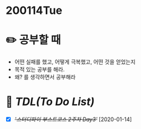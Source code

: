 # 200114Tue

# :pencil2: 공부할 때

- 어떤 실패를 했고, 어떻게 극복했고, 어떤 것을 얻었는지
- 목적 있는 공부를 해라.
- 왜? 를 생각하면서 공부해라

<!-- # 🌞 오늘의 _명언_ -->

<!-- # 📅 _어제_ 한 일 -->

<!-- - [x] ~~_*'모던웹을 위한 HTML&CSS' youtube 윤인성*_~~ [2020-01-11]

  - Do: 23강~27강 , 32~33강 완료 -->

<!-- * [x] ~~_'TIL_python-tutorial 작성'_~~ [2020-01-11]
  - 문자열, 입출력
  - [python-tutorial post](https://github.com/DevLimK1/TIL/blob/master/Python/python-tutorial.md) -->

# :memo: _TDL(To Do List)_

<!-- ❌🔺❎🔼 -->

<!-- **G**:Goal(목표)<br> -->
<!-- **D**:Do(했음) -->

- [x] ~~_*'스터디파이 부스트코스 2주차 Day3'*_~~ [2020-01-14]

<!-- # 📚 _TIL(Today I Learned)_ -->

<!-- # 📖 _독서_ 마라톤 -->

<!-- - [x] ~~_*'객체지향 사실과 오해'*_~~ [2020-01-13]

  - p.150~176 -->

<!-- * [x] ~~_'자바성능튜닝이야기'_~~ [2020-01-13]
  - p.41~p.56 -->

<!-- - [x] ~~_'CODE'_~~ [2020-01-11]
  - p.115~143 -->

<!-- # 💪 개발자라면 _운동_ 은 필수! -->

<!-- - [x] ~~_*헬스481일차 in 면목2동헬스장 am.07:30~09:00*_~~ [2020-01-13] -->

<!-- # :newspaper: 오늘 읽은 _it 개발, 기술 관련 기사, 블로그_ -->

<!-- # :disappointed: 오늘 _아쉬웠던 점_.. -->

<!-- # 📅 _내일_ 할 일 -->

  <!-- # 🛌 오늘 하루 _마무리_ 하며.. -->
